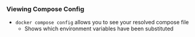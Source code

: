 ### Viewing Compose Config
* `docker compose config` allows you to see your resolved compose file
	* Shows which environment variables have been substituted